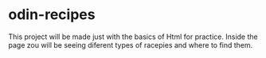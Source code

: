 # odin-recipes
This project will be made just with the basics of Html for practice.
Inside the page zou will be seeing diferent types of racepies and where to find them.